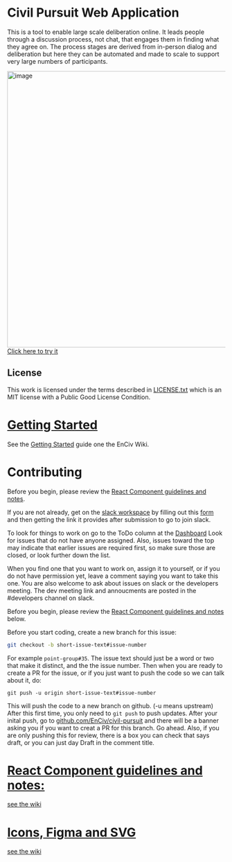# Civil Pursuit Web Application

This is a tool to enable large scale deliberation online. It leads people through a discussion process, not chat, that engages them in finding what they agree on. The process stages are derived from in-person dialog and deliberation but here they can be automated and made to scale to support very large numbers of participants.

[<img width="638" alt="image" src="https://user-images.githubusercontent.com/3317487/233766186-d63eb3d3-4015-4551-bb00-7ff4403c64b5.png">](https://civilpursuit.herokuapp.com/item/pvote)
[Click here to try it](https://civilpursuit.herokuapp.com/item/pvote)

## License

This work is licensed under the terms described in [LICENSE.txt](https://github.com/EnCiv/civil-pursuit/blob/master/LICENSE.txt) which is an MIT license with a Public Good License Condition.

# [Getting Started](https://github.com/EnCiv/.github/wiki/Getting-Started-%E2%80%90-Repo-Setup)
See the [Getting Started](https://github.com/EnCiv/.github/wiki/Getting-Started-%E2%80%90-Repo-Setup) guide one the EnCiv Wiki. 

# Contributing

Before you begin, please review the [React Component guidelines and notes](https://github.com/EnCiv/.github/wiki/React-Coding-and-Style-Guidelines).

If you are not already, get on the [slack workspace](https://docs.google.com/forms/d/e/1FAIpQLSee58BUiy12dtloG9pLITsELcNldIwXcEtCotV9r95BZJSIVA/viewform?usp=sf_link) by filling out this [form](https://docs.google.com/forms/d/e/1FAIpQLSee58BUiy12dtloG9pLITsELcNldIwXcEtCotV9r95BZJSIVA/viewform?usp=sf_link) and then getting the link it provides after submission to go to join slack.

To look for things to work on go to the ToDo column at the [Dashboard](https://github.com/orgs/EnCiv/projects/1/views/1)
Look for issues that do not have anyone assigned. Also, issues toward the top may indicate that earlier issues are required first, so make sure those are closed, or look further down the list.

When you find one that you want to work on, assign it to yourself, or if you do not have permission yet, leave a comment saying you want to take this one.
You are also welcome to ask about issues on slack or the developers meeting. The dev meeting link and annoucments are posted in the #developers channel on slack.

Before you begin, please review the [React Component guidelines and notes]((https://github.com/EnCiv/.github/wiki/React-Coding-and-Style-Guidelines)) below.

Before you start coding, create a new branch for this issue:

```bash
git checkout -b short-issue-text#issue-number
```

For example `point-group#35`. The issue text should just be a word or two that make it distinct, and the the issue number.
Then when you are ready to create a PR for the issue, or if you just want to push the code so we can talk about it, do:

```
git push -u origin short-issue-text#issue-number
```

This will push the code to a new branch on github. (-u means upstream) After this first time, you only need to `git push` to push updates.
After your inital push, go to [github.com/EnCiv/civil-pursuit](https://github.com/EnCiv/civil-pursuit) and there will be a banner asking you if you want to creat a PR for this branch. Go ahead. Also, if you are only pushing this for review, there is a box you can check that says draft, or you can just day Draft in the comment title.

# [React Component guidelines and notes:](https://github.com/EnCiv/.github/wiki/React-Coding-and-Style-Guidelines)
[see the wiki](https://github.com/EnCiv/.github/wiki/React-Coding-and-Style-Guidelines)

# [Icons, Figma and SVG](https://github.com/EnCiv/.github/wiki/Icons,-Figma-and-SVG)
[see the wiki](https://github.com/EnCiv/.github/wiki/Icons,-Figma-and-SVG)

